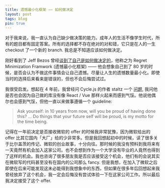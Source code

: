 ```yaml
---
title: 遗憾最小化框架 —— 如何做决定
layout: post
tags: blog
pin: true
---
```


对于我来说，我一直认为自己缺少做决策的能力。成年人的生活不像学生时代，所有的题目都有固定答案。所有的选择都不存在绝对的对和错，它只是在人的一生 checkout 了一个新的 branch. 我总是不知道应该如何做决定。

刚好看到了 Jeff Bezos 曾经[谈到了自己是如何做决定的](https://www.youtube.com/watch?v=jwG_qR6XmDQ)，他称之为 Regret Minimization Framwork (遗憾最小化框架) —— 他会想象自己到了 80 岁的时候，是否会认为不做这件事情会让自己遗憾。尽量让人生的遗憾数量最小化。即使当时的选择后来看来是错误的，但也不会后悔尝试过。

我很受启发。想起在 4 年前，我曾经问 Cycle.js 的作者 staltz 一个 [问题](https://github.com/staltz/ama/issues/35), 我问他是否也会因为自己做的库没有像 React / Vue 那样火起来而感到气馁。他说他偶尔也会感到气馁，但他一直以来做事遵循一个 guideline:
    
  > Ask yourself: in 10 years from now, will you be proud of having done this? ... Do things that your future self will be proud, is my motto for the time being.

记得在一年前决定是否接收微软的 offer 的时候我非常犹豫，因为微软给出的 offer 比其它国内「大厂」给的少非常多。但是我回想起初中的时候，读了很多关于比尔盖茨的传记、微软的创业故事，十分向往。那时候的我没有预料到我将来有一天竟然有机会加入这家公司。也不会想到作为一个大学没有毕业的人竟然也得到了这样的机会。我也咨询了很多朋友我是否应该接受这个机会，他们有的会说其实在微软写的代码甚至没有在国内的公司那么 fancy. 但是我想，在加入了微软之后即使在后来可能发现这未必能得到我想象中的东西，但如果在很多年后回想起来我曾经放弃了这个机会，我一定会后悔没有尝试体验一下在这家公司工作。所以最后我决定接受了这个 offer.
